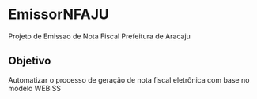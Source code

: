 # EmissorNFAJU
Projeto de Emissao de Nota Fiscal Prefeitura de Aracaju

## Objetivo
Automatizar o processo de geração de nota fiscal eletrônica com base no modelo WEBISS
